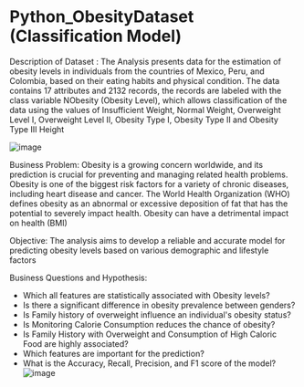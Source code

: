 # Python_ObesityDataset (Classification Model)
Description of Dataset :
The Analysis presents data for the estimation of obesity levels in individuals from the countries of Mexico, Peru, and Colombia, based on their eating habits and physical condition. The data contains 17 attributes and 2132 records, the records are labeled with the class variable NObesity (Obesity Level), which allows classification of the data using the values of Insufficient Weight, Normal Weight, Overweight Level I, Overweight Level II, Obesity Type I, Obesity Type II and Obesity Type III Height

![image](https://github.com/user-attachments/assets/cd4fd442-2a82-4c9a-b294-fa1673b42356)

Business Problem:
Obesity is a growing concern worldwide, and its prediction is crucial for preventing and managing related health problems. Obesity is one of the biggest risk factors for a variety of chronic diseases, including heart disease and cancer. The World Health Organization (WHO) defines obesity as an abnormal or excessive deposition of fat that has the potential to severely impact health. Obesity can have a detrimental impact on health (BMI)

Objective:
The analysis aims to develop a reliable and accurate model for predicting obesity levels based on various demographic and lifestyle factors

Business Questions and Hypothesis:
- Which all features are statistically associated with Obesity levels?
- Is there a significant difference in obesity prevalence between genders? 
- Is Family history of overweight influence an individual's obesity status?
- Is Monitoring Calorie Consumption reduces the chance of obesity?
- Is Family History with Overweight and Consumption of High Caloric Food are highly associated?
- Which features are important for the prediction?
- What is the Accuracy, Recall, Precision, and F1 score of the model? 
![image](https://github.com/user-attachments/assets/c7ccf4c1-4931-423d-bfce-e2b8b5d731c1)

